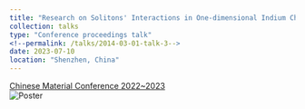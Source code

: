 ```yaml
---
title: "Research on Solitons' Interactions in One-dimensional Indium Chains on Si(111) Surfaces"
collection: talks
type: "Conference proceedings talk"
<!--permalink: /talks/2014-03-01-talk-3-->
date: 2023-07-10
location: "Shenzhen, China"
---
```

[Chinese Material Conference 2022~2023](https://cmc2022-2023.scimeeting.cn/en/web/index/13265)
<br/>
![Poster](https://Steven-Yorn.github.io/files/soposter.png)

